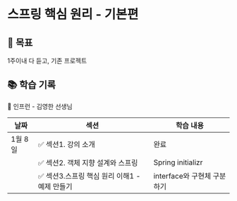 # 스프링 핵심 원리 - 기본편

## 🔌 목표

1주이내 다 듣고, 기존 프로젝트 

## 📚 학습 기록

👤 인프런 - 김영한 선생님

| 날짜    | 섹션                           | 학습 내용               |
|-------|------------------------------|---------------------|
| 1월 8일 | ✅ 섹션1. 강의 소개                 | 완료                  |
|       | ✅ 섹션2. 객체 지향 설계와 스프링         | Spring initializr   |
|       | ✅ 섹션3.스프링 핵심 원리 이해1 - 예제 만들기 | interface와 구현체 구분하기 |